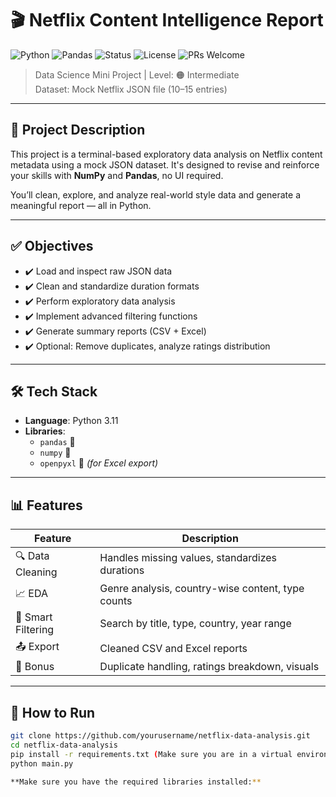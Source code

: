 # 🎬 Netflix Content Intelligence Report

![Python](https://img.shields.io/badge/Python-3.11-blue?logo=python)
![Pandas](https://img.shields.io/badge/Pandas-Data_Analysis-150458?logo=pandas&logoColor=white)
![Status](https://img.shields.io/badge/Status-In%20Progress-orange)
![License](https://img.shields.io/badge/License-MIT-brightgreen)
![PRs Welcome](https://img.shields.io/badge/PRs-Welcome-purple)

> Data Science Mini Project | Level: 🟠 Intermediate  
> Dataset: Mock Netflix JSON file (10–15 entries)

---

## 📁 Project Description

This project is a terminal-based exploratory data analysis on Netflix content metadata using a mock JSON dataset. It's designed to revise and reinforce your skills with **NumPy** and **Pandas**, no UI required.

You’ll clean, explore, and analyze real-world style data and generate a meaningful report — all in Python.

---

## ✅ Objectives

- ✔️ Load and inspect raw JSON data  
- ✔️ Clean and standardize duration formats  
- ✔️ Perform exploratory data analysis  
- ✔️ Implement advanced filtering functions  
- ✔️ Generate summary reports (CSV + Excel)  
- ✔️ Optional: Remove duplicates, analyze ratings distribution

---

## 🛠️ Tech Stack

- **Language**: Python 3.11  
- **Libraries**:  
  - `pandas` 🐼  
  - `numpy` 🔢  
  - `openpyxl` 📄 *(for Excel export)*  

---

## 📊 Features

| Feature | Description |
|--------|-------------|
| 🔍 Data Cleaning | Handles missing values, standardizes durations |
| 📈 EDA | Genre analysis, country-wise content, type counts |
| 🧠 Smart Filtering | Search by title, type, country, year range |
| 📤 Export | Cleaned CSV and Excel reports |
| 🧹 Bonus | Duplicate handling, ratings breakdown, visuals |

---

## 🚀 How to Run

```bash
git clone https://github.com/yourusername/netflix-data-analysis.git
cd netflix-data-analysis
pip install -r requirements.txt (Make sure you are in a virtual environment especially if you are a linux user)
python main.py

**Make sure you have the required libraries installed:**